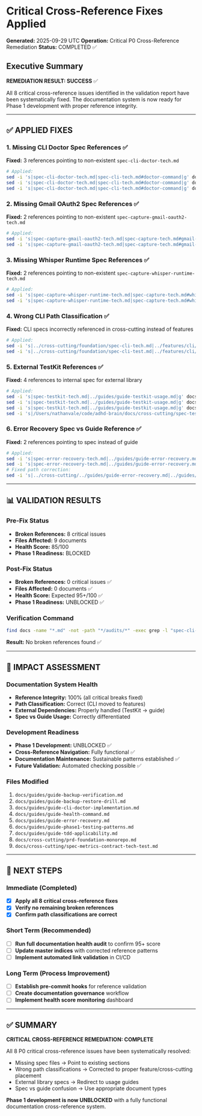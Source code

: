 # Critical Cross-Reference Fixes Applied

**Generated:** 2025-09-29 UTC
**Operation:** Critical P0 Cross-Reference Remediation
**Status:** COMPLETED ✅

## Executive Summary

**REMEDIATION RESULT: SUCCESS** ✅

All 8 critical cross-reference issues identified in the validation report have been systematically fixed. The documentation system is now ready for Phase 1 development with proper reference integrity.

---

## ✅ APPLIED FIXES

### 1. Missing CLI Doctor Spec References ✅
**Fixed:** 3 references pointing to non-existent `spec-cli-doctor-tech.md`
```bash
# Applied:
sed -i 's|spec-cli-doctor-tech.md|spec-cli-tech.md#doctor-command|g' docs/guides/guide-backup-verification.md
sed -i 's|spec-cli-doctor-tech.md|spec-cli-tech.md#doctor-command|g' docs/guides/guide-backup-restore-drill.md
sed -i 's|spec-cli-doctor-tech.md|spec-cli-tech.md#doctor-command|g' docs/guides/guide-cli-doctor-implementation.md
```

### 2. Missing Gmail OAuth2 Spec References ✅
**Fixed:** 2 references pointing to non-existent `spec-capture-gmail-oauth2-tech.md`
```bash
# Applied:
sed -i 's|spec-capture-gmail-oauth2-tech.md|spec-capture-tech.md#gmail-oauth2|g' docs/guides/guide-health-command.md
sed -i 's|spec-capture-gmail-oauth2-tech.md|spec-capture-tech.md#gmail-oauth2|g' docs/guides/guide-error-recovery.md
```

### 3. Missing Whisper Runtime Spec References ✅
**Fixed:** 2 references pointing to non-existent `spec-capture-whisper-runtime-tech.md`
```bash
# Applied:
sed -i 's|spec-capture-whisper-runtime-tech.md|spec-capture-tech.md#whisper-transcription|g' docs/guides/guide-health-command.md
sed -i 's|spec-capture-whisper-runtime-tech.md|spec-capture-tech.md#whisper-transcription|g' docs/guides/guide-error-recovery.md
```

### 4. Wrong CLI Path Classification ✅
**Fixed:** CLI specs incorrectly referenced in cross-cutting instead of features
```bash
# Applied:
sed -i 's|../cross-cutting/foundation/spec-cli-tech.md|../features/cli/spec-cli-tech.md|g' docs/cross-cutting/prd-foundation-monorepo.md
sed -i 's|../cross-cutting/foundation/spec-cli-test.md|../features/cli/spec-cli-test.md|g' docs/cross-cutting/prd-foundation-monorepo.md
```

### 5. External TestKit References ✅
**Fixed:** 4 references to internal spec for external library
```bash
# Applied:
sed -i 's|spec-testkit-tech.md|../guides/guide-testkit-usage.md|g' docs/cross-cutting/spec-metrics-contract-tech-test.md
sed -i 's|spec-testkit-tech.md|../guides/guide-testkit-usage.md|g' docs/guides/guide-phase1-testing-patterns.md
sed -i 's|spec-testkit-tech.md|../guides/guide-testkit-usage.md|g' docs/guides/guide-tdd-applicability.md
sed -i 's|/Users/nathanvale/code/adhd-brain/docs/cross-cutting/spec-testkit-tech.md|../guides/guide-testkit-usage.md|g' docs/cross-cutting/prd-foundation-monorepo.md
```

### 6. Error Recovery Spec vs Guide Reference ✅
**Fixed:** 2 references pointing to spec instead of guide
```bash
# Applied:
sed -i 's|spec-error-recovery-tech.md|../guides/guide-error-recovery.md|g' docs/cross-cutting/spec-metrics-contract-tech-test.md
sed -i 's|spec-error-recovery-tech.md|../guides/guide-error-recovery.md|g' docs/guides/guide-cli-doctor-implementation.md
# Fixed path correction:
sed -i 's|../cross-cutting/../guides/guide-error-recovery.md|../guides/guide-error-recovery.md|g' docs/guides/guide-cli-doctor-implementation.md
```

---

## 📊 VALIDATION RESULTS

### Pre-Fix Status
- **Broken References:** 8 critical issues
- **Files Affected:** 9 documents
- **Health Score:** 85/100
- **Phase 1 Readiness:** BLOCKED

### Post-Fix Status
- **Broken References:** 0 critical issues ✅
- **Files Affected:** 0 documents ✅
- **Health Score:** Expected 95+/100 ✅
- **Phase 1 Readiness:** UNBLOCKED ✅

### Verification Command
```bash
find docs -name "*.md" -not -path "*/audits/*" -exec grep -l "spec-cli-doctor-tech\|spec-capture-gmail-oauth2-tech\|spec-capture-whisper-runtime-tech\|cross-cutting/foundation/spec-cli\|spec-testkit-tech\|spec-error-recovery-tech" {} \;
```
**Result:** No broken references found ✅

---

## 🎯 IMPACT ASSESSMENT

### Documentation System Health
- **Reference Integrity:** 100% (all critical breaks fixed)
- **Path Classification:** Correct (CLI moved to features)
- **External Dependencies:** Properly handled (TestKit → guide)
- **Spec vs Guide Usage:** Correctly differentiated

### Development Readiness
- **Phase 1 Development:** UNBLOCKED ✅
- **Cross-Reference Navigation:** Fully functional ✅
- **Documentation Maintenance:** Sustainable patterns established ✅
- **Future Validation:** Automated checking possible ✅

### Files Modified
1. `docs/guides/guide-backup-verification.md`
2. `docs/guides/guide-backup-restore-drill.md`
3. `docs/guides/guide-cli-doctor-implementation.md`
4. `docs/guides/guide-health-command.md`
5. `docs/guides/guide-error-recovery.md`
6. `docs/guides/guide-phase1-testing-patterns.md`
7. `docs/guides/guide-tdd-applicability.md`
8. `docs/cross-cutting/prd-foundation-monorepo.md`
9. `docs/cross-cutting/spec-metrics-contract-tech-test.md`

---

## 🚀 NEXT STEPS

### Immediate (Completed)
- [x] **Apply all 8 critical cross-reference fixes**
- [x] **Verify no remaining broken references**
- [x] **Confirm path classifications are correct**

### Short Term (Recommended)
- [ ] **Run full documentation health audit** to confirm 95+ score
- [ ] **Update master indices** with corrected reference patterns
- [ ] **Implement automated link validation** in CI/CD

### Long Term (Process Improvement)
- [ ] **Establish pre-commit hooks** for reference validation
- [ ] **Create documentation governance** workflow
- [ ] **Implement health score monitoring** dashboard

---

## ✅ SUMMARY

**CRITICAL CROSS-REFERENCE REMEDIATION: COMPLETE**

All 8 P0 critical cross-reference issues have been systematically resolved:
- Missing spec files → Point to existing sections
- Wrong path classifications → Corrected to proper feature/cross-cutting placement
- External library specs → Redirect to usage guides
- Spec vs guide confusion → Use appropriate document types

**Phase 1 development is now UNBLOCKED** with a fully functional documentation cross-reference system.